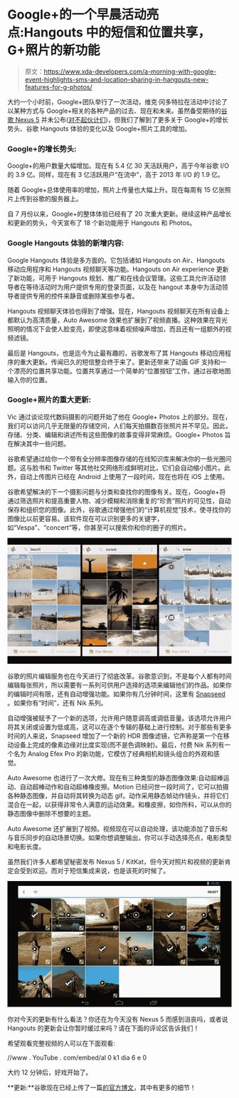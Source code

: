 # Google+的一个早晨活动亮点:Hangouts 中的短信和位置共享，G+照片的新功能

> 原文：<https://www.xda-developers.com/a-morning-with-google-event-highlights-sms-and-location-sharing-in-hangouts-new-features-for-g-photos/>

大约一个小时前，Google+团队举行了一次活动，维克·冈多特拉在活动中讨论了以某种方式与 Google+相关的各种产品的过去、现在和未来。虽然备受期待的[谷歌 Nexus 5](http://forum.xda-developers.com/google-nexus-5) 并未公布([对不起伙计们](http://www.youtube.com/watch?v=ncTRBm-_Nms))，但我们了解到了更多关于 Google+的增长势头、谷歌 Hangouts 体验的变化以及 Google+照片工具的增加。

### Google+的增长势头:

Google+的用户数量大幅增加。现在有 5.4 亿 30 天活跃用户，高于今年谷歌 I/O 的 3.9 亿。同样，现在有 3 亿活跃用户“在流中”，高于 2013 年 I/O 的 1.9 亿。

随着 Google+总体使用率的增加，照片上传量也大幅上升。现在每周有 15 亿张照片上传到谷歌的服务器上。

自 7 月份以来，Google+的整体体验已经有了 20 次重大更新。继续这种产品增长和更新的势头，今天宣布了 18 个新功能用于 Hangouts 和 Photos。

### Google Hangouts 体验的新增内容:

Google Hangouts 体验是多方面的。它包括诸如 Hangouts on Air、Hangouts 移动应用程序和 Hangouts 视频聊天等功能。Hangouts on Air experience 更新了新功能，可用于 Hangouts 规划、推广和在线会议管理。这些工具允许活动领导者在等待活动时为用户提供专用的登录页面，以及在 hangout 本身中为活动领导者提供专用的控件来静音或删除某些参与者。

Hangouts 视频聊天体验也得到了增强。现在，Hangouts 视频聊天在所有设备上都默认为高清质量，Auto Awesome 效果也扩展到了视频直播。这种效果在背光照明的情况下会使人脸变亮，即使这意味着视频噪声增加，而且还有一组额外的视频滤镜。

最后是 Hangouts，也是迄今为止最有趣的，谷歌发布了其 Hangouts 移动应用程序的重大更新。传闻已久的短信整合终于来了。更新还带来了动画 GIF 支持和一个漂亮的位置共享功能。位置共享通过一个简单的“位置按钮”工作，通过谷歌地图输入你的位置。

### Google+照片的重大更新:

Vic 通过谈论现代数码摄影的问题开始了他在 Google+ Photos 上的部分。现在，我们可以访问几乎无限量的存储空间，人们每天拍摄数百张照片并不罕见。因此，存储、分类、编辑和讲述所有这些图像的故事变得非常麻烦。Google+ Photos 旨在解决其中一些问题。

谷歌希望通过给你一个带有全分辨率图像存储的在线知识库来解决你的一些光圈问题。这与脸书和 Twitter 等其他社交网络形成鲜明对比，它们会自动缩小图片。此外，自动上传图片已经在 Android 上使用了一段时间，现在也将在 iOS 上使用。

谷歌希望解决的下一个摄影问题与分类和查找你的图像有关。现在，Google+将通过筛选照片和提高重要人物、减少模糊和消除重复的“珍贵”照片的可见性，自动保存和组织您的图像。此外，谷歌通过增强他们的“计算机视觉”技术，使寻找你的图像比以前更容易。该软件现在可以识别更多的关键字，如“Vespa”、“concert”等，你甚至可以搜索你和你的圈子的照片。

[![Capture3](img/e4e1d1a4079ee815cf3685944a464244.png)](http://www.xda-developers.com/wp-content/uploads/2013/10/Capture31.png)

谷歌的照片编辑服务也在今天进行了彻底改革。谷歌意识到，不是每个人都有时间编辑每张照片，所以需要有一系列可供用户选择的选项来编辑他们的作品。如果你的编辑时间有限，还有自动增强功能。如果你有几分钟时间，这里有 [Snapseed](https://play.google.com/store/apps/details?id=com.niksoftware.snapseed) 。如果你有“时间”，还有 Nik 系列。

自动增强被赋予了一个新的选项，允许用户随意调高或调低音量。该选项允许用户将其关闭或设置为低或高，这可以在逐个专辑的基础上进行控制。对于那些有更多时间的人来说，Snapseed 增加了一个新的 HDR 图像滤镜，它声称是第一个在移动设备上完成的像素边缘对比度实现(而不是色调映射)。最后，付费 Nik 系列有一个名为 Analog Efex Pro 的新功能，它模仿了经典相机和镜头组合的外观和感觉。

Auto Awesome 也进行了一次大修。现在有三种类型的静态图像效果:自动超棒运动、自动超棒动作和自动超棒橡皮擦。Motion 已经问世一段时间了，它可以拍摄各种静态图像，并自动将其转换为动态 gif。动作采用静态帧动作镜头，并将它们混合在一起，以获得非常令人满意的运动效果。和橡皮擦，如你所料，可以从你的静态图像中删除不想要的主题。

Auto Awesome 还扩展到了视频。视频现在可以自动处理，该功能添加了音乐和与音乐同步的自动场景切换。如果你想调整输出，你可以手动选择亮点，电影类型和电影长度。

虽然我们许多人都希望秘密发布 Nexus 5 / KitKat，但今天对照片和视频的更新肯定会受到欢迎。而对于短信集成来说，也是该死的时候了。

[![autoawesomeui](img/51996a5cb8ec7a5637ea6edd44b00986.png)](http://www.xda-developers.com/wp-content/uploads/2013/10/autoawesomeui.png)

你对今天的更新有什么看法？你还在为今天没有 Nexus 5 而感到沮丧吗，或者说 Hangouts 的更新会让你暂时缓过来吗？请在下面的评论区告诉我们！

希望观看完整视频的人可以在下面观看:

//www . YouTube . com/embed/al 0 k1 dia 6 e 0

大约 12 分钟后，好戏开始了。

**更新:**谷歌现在已经上传了一篇[的官方博文](http://googleblog.blogspot.com/2013/10/google-hangouts-and-photos-save-some.html)，其中有更多的细节！